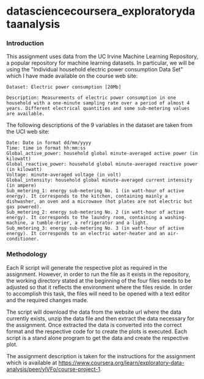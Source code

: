# datasciencecoursera_exploratorydataanalysis

### Introduction

This assignment uses data from the UC Irvine Machine Learning Repository, a popular repository for machine learning datasets. In particular, we will be using the "Individual household electric power consumption Data Set" which I have made available on the course web site:

    Dataset: Electric power consumption [20Mb]

    Description: Measurements of electric power consumption in one household with a one-minute sampling rate over a period of almost 4 years. Different electrical quantities and some sub-metering values are available.

The following descriptions of the 9 variables in the dataset are taken from the UCI web site:

    Date: Date in format dd/mm/yyyy
    Time: time in format hh:mm:ss
    Global_active_power: household global minute-averaged active power (in kilowatt)
    Global_reactive_power: household global minute-averaged reactive power (in kilowatt)
    Voltage: minute-averaged voltage (in volt)
    Global_intensity: household global minute-averaged current intensity (in ampere)
    Sub_metering_1: energy sub-metering No. 1 (in watt-hour of active energy). It corresponds to the kitchen, containing mainly a dishwasher, an oven and a microwave (hot plates are not electric but gas powered).
    Sub_metering_2: energy sub-metering No. 2 (in watt-hour of active energy). It corresponds to the laundry room, containing a washing-machine, a tumble-drier, a refrigerator and a light.
    Sub_metering_3: energy sub-metering No. 3 (in watt-hour of active energy). It corresponds to an electric water-heater and an air-conditioner.

### Methodology

Each R script will generate the respective plot as required in the assignment. However, in order to run the file as it exists in the repository, the working directory stated at the beginning of the four files needs to be adjusted so that it reflects the environment where the files reside. In order to accomplish this task, the files will need to be opened with a text editor and the required changes made.

The script will download the data from the website url where the data currently exists, unzip the data file and then extract the data necessary for the assignment. Once extracted the data is converted into the correct format and the respective code for to create the plots is executed. Each script is a stand alone program to get the data and create the respective plot.

The assignment description is taken for the instructions for the assignment which is available at https://www.coursera.org/learn/exploratory-data-analysis/peer/ylVFo/course-project-1.
